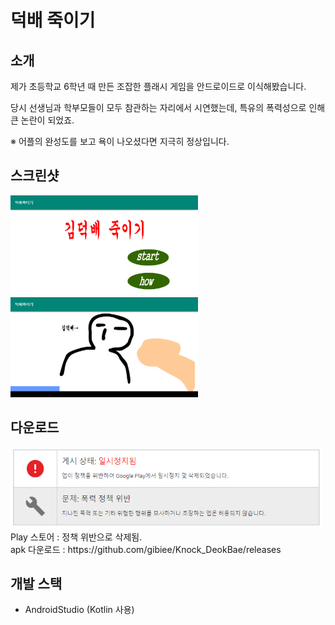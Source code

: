 # 덕배 죽이기

## 소개
제가 초등학교 6학년 때 만든 조잡한 플래시 게임을 안드로이드로 이식해봤습니다.

당시 선생님과 학부모들이 모두 참관하는 자리에서 시연했는데, 특유의 폭력성으로 인해 큰 논란이 되었죠.

※ 어플의 완성도를 보고 욕이 나오셨다면 지극히 정상입니다.

## 스크린샷
<img src="/readme/1.png" width="300px" height="160px" style="display:inline" />           <img src="/readme/2.png" width="300px" height="160px" style="display:inline" />

## 다운로드
<img src="/readme/stop.png" width="500px" height="130px" />
Play 스토어 : 정책 위반으로 삭제됨.
<br/>
apk 다운로드 : https://github.com/gibiee/Knock_DeokBae/releases

## 개발 스택
- AndroidStudio (Kotlin 사용)
